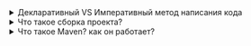 <details><summary>Декларативный VS Императивный метод написания кода</summary>
    <p></p><b>Императивное программирование</b> — это парадигма, основанная на составлении алгоритма
    действий (инструкций/команд), которые изменяют состояние (информацию/данные/память)
    программы.<br>
    Низкоуровневые: ассемблер, фортран, кабол<br>
    Высокоуровневые: Java, C/C++/C#, Python</p>
    <p><b>Декларативное программирование</b> — это парадигма, при которой описывается желаемый результат,
    без составления детального алгоритма его получения.<br>
    Пример: SQL, HTML</p>    
    <a href="https://tproger.ru/experts/imperative-and-declarative-programming/" >
        Императивное и декларативное программирование простым языком — объясняют эксперты
    </a>
</details>

<details><summary>Что такое сборка проекта?</summary>
    <p><b>Проблема:</b> если собирать большие проекты с помощью коммандной строки и тп, то
    комманда для сборки будет очень длинной, по этому её иногда записывают в bat скрипт.
    Но такие скрипты зависят от платформы. Для этого используют инструменты для сборки проекта<br>
    </p>
</details>

<details><summary>Что такое Maven? как он работает?</summary>
    <p><b>Apache Maven</b> - это фреймворк для автоматизации сборки проектов, компиляции,
    упаковки, создание дистрибутива, генерации документации и подтягивания зависимостей,
    использующий декларативный подход, так как в pom.xml содержится декларативное описание
    сборки проекта.
    </p>
</details> <br>
